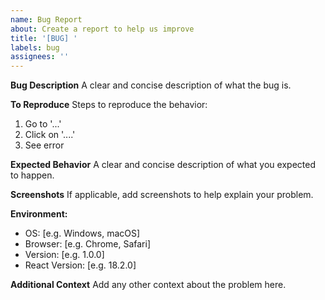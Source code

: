 ```yaml
---
name: Bug Report
about: Create a report to help us improve
title: '[BUG] '
labels: bug
assignees: ''
---
```


**Bug Description**
A clear and concise description of what the bug is.

**To Reproduce**
Steps to reproduce the behavior:
1. Go to '...'
2. Click on '....'
3. See error

**Expected Behavior**
A clear and concise description of what you expected to happen.

**Screenshots**
If applicable, add screenshots to help explain your problem.

**Environment:**
 - OS: [e.g. Windows, macOS]
 - Browser: [e.g. Chrome, Safari]
 - Version: [e.g. 1.0.0]
 - React Version: [e.g. 18.2.0]

**Additional Context**
Add any other context about the problem here.
